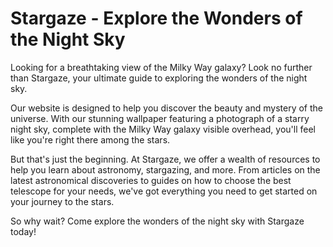 <!--
Write me markdown content of website with wallpaper:

"A photograph of a starry night sky, with the Milky Way galaxy visible overhead."

The header of the page should not be copy of the text but rather a real content of the website which is using this wallpaper.
-->

<!--font:Montserrat-->

# Stargaze - Explore the Wonders of the Night Sky

Looking for a breathtaking view of the Milky Way galaxy? Look no further than Stargaze, your ultimate guide to exploring the wonders of the night sky.

Our website is designed to help you discover the beauty and mystery of the universe. With our stunning wallpaper featuring a photograph of a starry night sky, complete with the Milky Way galaxy visible overhead, you'll feel like you're right there among the stars.

But that's just the beginning. At Stargaze, we offer a wealth of resources to help you learn about astronomy, stargazing, and more. From articles on the latest astronomical discoveries to guides on how to choose the best telescope for your needs, we've got everything you need to get started on your journey to the stars.

So why wait? Come explore the wonders of the night sky with Stargaze today!
